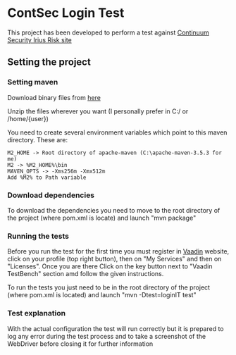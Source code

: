 # ContSec Login Test

This project has been developed to perform a test against [Continuum Security Irius Risk site](https://community.iriusrisk.com/#!login)


## Setting the project

### Setting maven

Download binary files from [here](https://maven.apache.org/download.cgi)

Unzip the files wherever you want (I personally prefer in C:/ or /home/{user})

You need to create several environment variables which point to this maven directory. These are:

```
M2_HOME -> Root directory of apache-maven (C:\apache-maven-3.5.3 for me)
M2 -> %M2_HOME%\bin
MAVEN_OPTS -> -Xms256m -Xmx512m
Add %M2% to Path variable
```


### Download dependencies


To download the dependencies you need to move to the root directory of the project (where pom.xml is locate) and launch "mvn package"

### Running the tests

Before you run the test for the first time you must register in [Vaadin](https://vaadin.com/) website, click on your profile (top right button), then on "My Services" and then on "Licenses". Once you are there Click on the key button next to "Vaadin TestBench" section amd follow the given instructions. 

To run the tests you just need to be in the root directory of the project (where pom.xml is located) and launch "mvn -Dtest=loginIT test"

### Test explanation

With the actual configuration the test will run correctly but it is prepared to log any error during the test process and to take a screenshot of the WebDriver before closing it for further information

